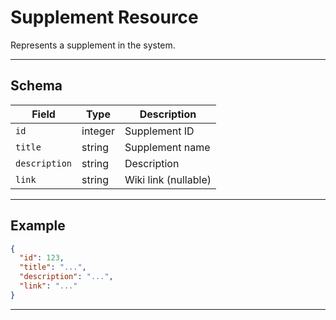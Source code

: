# Supplement Resource

Represents a supplement in the system.


---

## Schema
| Field         | Type    | Description                |
|-------------- |---------|----------------------------|
| `id`          | integer | Supplement ID              |
| `title`       | string  | Supplement name            |
| `description` | string  | Description                |
| `link`        | string  | Wiki link (nullable)       |

---

## Example
```json
{
  "id": 123,
  "title": "...",
  "description": "...",
  "link": "..."
}
```

---
